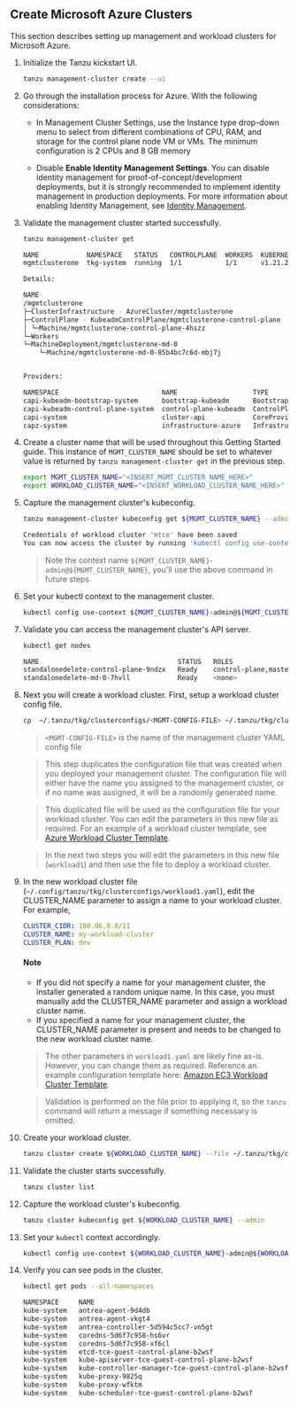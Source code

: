 ## Create Microsoft Azure Clusters

This section describes setting up management and workload clusters for
Microsoft Azure.

1. Initialize the Tanzu kickstart UI.

    ```sh
    tanzu management-cluster create --ui
    ```

1. Go through the installation process for Azure. With the following
   considerations:


   * In Management Cluster Settings, use the Instance type drop-down menu to select from different combinations of CPU, RAM, and storage for the control plane node VM or VMs. The minimum configuration is 2 CPUs and 8 GB memory

   * Disable **Enable Identity Management Settings**. You can disable identity management for proof-of-concept/development deployments, but it is strongly recommended to implement identity management in production deployments. For more information about enabling Identity Management, see [Identity Management](../azure-install-mgmt/#step-5-identity-management).

2. Validate the management cluster started successfully.

    ```sh
    tanzu management-cluster get

    NAME            NAMESPACE   STATUS   CONTROLPLANE  WORKERS  KUBERNETES        ROLES
    mgmtclusterone  tkg-system  running  1/1           1/1      v1.21.2+vmware.1  management

    Details:

    NAME                                                               READY  SEVERITY  REASON  SINCE  MESSAGE
    /mgmtclusterone                                                    True                     67s
    ├─ClusterInfrastructure - AzureCluster/mgmtclusterone              True                     69s
    ├─ControlPlane - KubeadmControlPlane/mgmtclusterone-control-plane  True                     67s
    │ └─Machine/mgmtclusterone-control-plane-4hszz                     True                     68s
    └─Workers
    └─MachineDeployment/mgmtclusterone-md-0
        └─Machine/mgmtclusterone-md-0-85b4bc7c6d-mbj7j                 True                     68s


    Providers:

    NAMESPACE                          NAME                   TYPE                    PROVIDERNAME  VERSION  WATCHNAMESPACE
    capi-kubeadm-bootstrap-system      bootstrap-kubeadm      BootstrapProvider       kubeadm       v0.3.22
    capi-kubeadm-control-plane-system  control-plane-kubeadm  ControlPlaneProvider    kubeadm       v0.3.22
    capi-system                        cluster-api            CoreProvider            cluster-api   v0.3.22
    capz-system                        infrastructure-azure   InfrastructureProvider  azure         v0.4.15
    ```
3. Create a cluster name that will be used throughout this Getting Started guide. This instance of `MGMT_CLUSTER_NAME` should be set to whatever value is returned by `tanzu management-cluster get` in the previous step.

    ```sh
    export MGMT_CLUSTER_NAME="<INSERT_MGMT_CLUSTER_NAME_HERE>"
    export WORKLOAD_CLUSTER_NAME="<INSERT_WORKLOAD_CLUSTER_NAME_HERE>"
    ```

4. Capture the management cluster's kubeconfig.

    ```sh
    tanzu management-cluster kubeconfig get ${MGMT_CLUSTER_NAME} --admin

    Credentials of workload cluster 'mtce' have been saved
    You can now access the cluster by running 'kubectl config use-context mtce-admin@mtce'
    ```

    > Note the context name `${MGMT_CLUSTER_NAME}-admin@${MGMT_CLUSTER_NAME}`, you'll use the above command in
    > future steps.

5. Set your kubectl context to the management cluster.

    ```sh
    kubectl config use-context ${MGMT_CLUSTER_NAME}-admin@${MGMT_CLUSTER_NAME}
    ```

6. Validate you can access the management cluster's API server.

    ```sh
    kubectl get nodes

    NAME                                   STATUS   ROLES                  AGE     VERSION
    standalonedelete-control-plane-9ndzx   Ready    control-plane,master   3m36s   v1.21.2+vmware.1
    standalonedelete-md-0-7hvll            Ready    <none>                 113s    v1.21.2+vmware.1
    ```
7. Next you will create a workload cluster. First, setup a workload cluster config file.

    ```sh
    cp  ~/.tanzu/tkg/clusterconfigs/<MGMT-CONFIG-FILE> ~/.tanzu/tkg/clusterconfigs/workload1.yaml
    ```

   > ``<MGMT-CONFIG-FILE>`` is the name of the management cluster YAML config file

   > This step duplicates the configuration file that was created when you deployed your management cluster. The configuration file will either have the name you assigned to the management cluster, or if no name was assigned, it will be a randomly generated name.

   > This duplicated file will be used as the configuration file for your workload cluster. You can edit the parameters in this new  file as required. For an example of a workload cluster template, see  [Azure Workload Cluster Template](../azure-wl-template).

   [](ignored)

   > In the next two steps you will edit the parameters in this new file (`workload1`) and then use the file to deploy a workload cluster.

   [](ignored)

8. In the new workload cluster file (`~/.config/tanzu/tkg/clusterconfigs/workload1.yaml`), edit the CLUSTER_NAME parameter to assign a name to your workload cluster. For example,

   ```yaml
   CLUSTER_CIDR: 100.96.0.0/11
   CLUSTER_NAME: my-workload-cluster
   CLUSTER_PLAN: dev
   ```
   #### Note
   * If you did not specify a name for your management cluster, the installer generated a random unique name. In this case, you must manually add the CLUSTER_NAME parameter and assign a workload cluster name.
   * If you specified a name for your management cluster, the CLUSTER_NAME parameter is present and needs to be changed to the new workload cluster name.
   > The other parameters in ``workload1.yaml`` are likely fine as-is. However, you can change them as required. Reference an example configuration template here:  [Amazon EC3 Workload Cluster Template](../aws-wl-template).

   > Validation is performed on the file prior to applying it, so the `tanzu` command will return a message if something necessary is omitted.

9. Create your workload cluster.

    ```sh
    tanzu cluster create ${WORKLOAD_CLUSTER_NAME} --file ~/.tanzu/tkg/clusterconfigs/workload1.yaml
    ```

10. Validate the cluster starts successfully.

    ```sh
    tanzu cluster list
    ```

11. Capture the workload cluster's kubeconfig.

    ```sh
    tanzu cluster kubeconfig get ${WORKLOAD_CLUSTER_NAME} --admin
    ```

12. Set your `kubectl` context accordingly.

    ```sh
    kubectl config use-context ${WORKLOAD_CLUSTER_NAME}-admin@${WORKLOAD_CLUSTER_NAME}
    ```

13. Verify you can see pods in the cluster.

    ```sh
    kubectl get pods --all-namespaces

    NAMESPACE     NAME                                                    READY   STATUS    RESTARTS   AGE
    kube-system   antrea-agent-9d4db                                      2/2     Running   0          3m42s
    kube-system   antrea-agent-vkgt4                                      2/2     Running   1          5m48s
    kube-system   antrea-controller-5d594c5cc7-vn5gt                      1/1     Running   0          5m49s
    kube-system   coredns-5d6f7c958-hs6vr                                 1/1     Running   0          5m49s
    kube-system   coredns-5d6f7c958-xf6cl                                 1/1     Running   0          5m49s
    kube-system   etcd-tce-guest-control-plane-b2wsf                      1/1     Running   0          5m56s
    kube-system   kube-apiserver-tce-guest-control-plane-b2wsf            1/1     Running   0          5m56s
    kube-system   kube-controller-manager-tce-guest-control-plane-b2wsf   1/1     Running   0          5m56s
    kube-system   kube-proxy-9825q                                        1/1     Running   0          5m48s
    kube-system   kube-proxy-wfktm                                        1/1     Running   0          3m42s
    kube-system   kube-scheduler-tce-guest-control-plane-b2wsf            1/1     Running   0          5m56s
    ```
